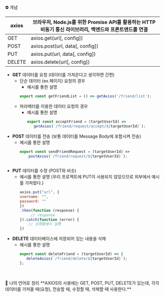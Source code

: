 <aside>
⛔ 개념

</aside>

| axios | 브라우저, Node.js를 위한 Promise API를 활용하는 HTTP 비동기 통신 라이브러리, 백엔드와 프론트엔드를 연결 |
| --- | --- |
| GET  | axios.get(url[, config]) |
| POST | axios.post(url, data[, config]) |
| PUT  | axios.put(url, data[, config]) |
| DELETE  | axios.delete(url[, config]) |
- **GET**
    데이터를 요청 (데이터를 가져온다고 생각하면 간편)
   - 단순 데이터 (ex.페이지) 요청의 경우 
        - 예시를 통한 설명
        ```jsx
       export const getFriendList = () => getAxios('/friend/list');        
  - 파라메터를 이용한 데이터 요청의 경우
    - 예시를 통한 설명
        ```jsx
       export const acceptFriend = (targetUserId) =>
           getAxios(`/friend/request/accept/${targetUserId}`);

- **POST**
    데이터를 전송 (보통 데이터를 Message Body에 포함시켜 전송)
    - 예시를 통한 설명
        ```jsx
       export const sendFriendRequest = (targetUserId) =>
            postAxios(`/friend/request/${targetUserId}`);        
            
- **PUT**
    데이터를 수정 (POST와 비슷)
    - 예시를 통한 설명 (우리 프로젝트에 PUT이 사용되지 않았으므로 외부에서 예시를 가져왔다.)
        ```jsx
       axios.put("url", {
        username: "",
        password: ""
        })
        .then(function (response) {
             // response  
        }).catch(function (error) {
            // 오류발생시 실행
        })   
  
- **DELETE**
    데이터베이스에 저장되어 있는 내용을 삭제
    - 예시를 통한 설명
        ```jsx
       export const deleteFriend = (targetUserId) => {
           deleteAxios(`/friend/delete/${targetUserId}`);
        };     
            
<br>
💨 나의 언어로 정리
**AXIOS의 사용에는 GET, POST, PUT, DELETE가 있는데, 각각 데이터를 가져올 때(요청), 전송할 때, 수정할 때, 삭제할 때 사용한다.**
<br>
